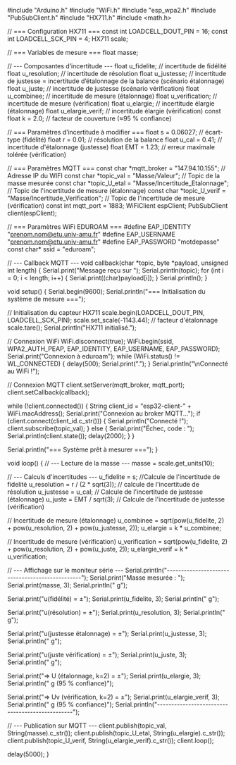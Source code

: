 #include "Arduino.h"
#include "WiFi.h"
#include "esp_wpa2.h"
#include "PubSubClient.h"
#include "HX711.h"
#include <math.h>

// === Configuration HX711 ===
const int LOADCELL_DOUT_PIN = 16;
const int LOADCELL_SCK_PIN = 4;
HX711 scale;

// === Variables de mesure ===
float masse;

// --- Composantes d’incertitude ---
float u_fidelite;          // incertitude de fidélité
float u_resolution;        // incertitude de résolution
float u_justesse;          // incertitude de justesse = incertitude d’étalonnage de la balance (scénario étalonnage)
float u_juste;             // incertitude de justesse (scénario vérification)
float u_combinee;          // incertitude de mesure (étalonnage)
float u_verification;      // incertitude de mesure (vérification)
float u_elargie;           // incertitude élargie (étalonnage)
float u_elargie_verif;     // incertitude élargie (vérification)
const float k = 2.0;       // facteur de couverture (≈95 % confiance)

// === Paramètres d’incertitude à modifier ===
float s = 0.06027;            // écart-type (fidélité)
float r = 0.01;             // résolution de la balance
float u_cal = 0.41;       // incertitude d'étalonnage (justesse)
float EMT = 1.23;          // erreur maximale tolérée (vérification)

// === Paramètres MQTT ===
const char *mqtt_broker = "147.94.10.155"; // Adresse IP du WIFI
const char *topic_val = "Masse/Valeur"; // Topic de la masse mesurée
const char *topic_U_etal = "Masse/Incertitude_Etalonnage"; // Topic de l'incertitude de mesure (étalonnage)
const char *topic_U_verif = "Masse/Incertitude_Verification"; // Topic de l'incertitude de mesure (vérification)
const int mqtt_port = 1883;
WiFiClient espClient;
PubSubClient client(espClient);

// === Paramètres WiFi EDUROAM ===
#define EAP_IDENTITY "prenom.nom@etu.univ-amu.fr"
#define EAP_USERNAME "prenom.nom@etu.univ-amu.fr"
#define EAP_PASSWORD "motdepasse"
const char* ssid = "eduroam";

// --- Callback MQTT ---
void callback(char *topic, byte *payload, unsigned int length) {
  Serial.print("Message reçu sur ");
  Serial.println(topic);
  for (int i = 0; i < length; i++) {
    Serial.print((char)payload[i]);
  }
  Serial.println();
}

void setup() {
  Serial.begin(9600);
  Serial.println("=== Initialisation du système de mesure ===");

  // Initialisation du capteur HX711
  scale.begin(LOADCELL_DOUT_PIN, LOADCELL_SCK_PIN);
  scale.set_scale(-1143.44); // facteur d'étalonnage 
  scale.tare();
  Serial.println("HX711 initialisé.");

  // Connexion WiFi
  WiFi.disconnect(true);
  WiFi.begin(ssid, WPA2_AUTH_PEAP, EAP_IDENTITY, EAP_USERNAME, EAP_PASSWORD);
  Serial.print("Connexion à eduroam");
  while (WiFi.status() != WL_CONNECTED) {
    delay(500);
    Serial.print(".");
  }
  Serial.println("\nConnecté au WiFi !");

  // Connexion MQTT
  client.setServer(mqtt_broker, mqtt_port);
  client.setCallback(callback);

  while (!client.connected()) {
    String client_id = "esp32-client-" + WiFi.macAddress();
    Serial.print("Connexion au broker MQTT...");
    if (client.connect(client_id.c_str())) {
      Serial.println("Connecté !");
      client.subscribe(topic_val);
    } else {
      Serial.print("Échec, code : ");
      Serial.println(client.state());
      delay(2000);
    }
  }

  Serial.println("=== Système prêt à mesurer ===");
}

void loop() {
  // --- Lecture de la masse ---
  masse = scale.get_units(10);

  // --- Calculs d'incertitudes ---
  u_fidelite = s; //Calcule de l'incertitude de fidelité
  u_resolution = r / (2 * sqrt(3)); // calcule de l'incertitude de résolution
  u_justesse = u_cal; // Calcule de l'incertitude de justesse (étalonnage)
  u_juste = EMT / sqrt(3); // Calcule de l'incertitude de justesse (vérification)

  // Incertitude de mesure (étalonnage)
  u_combinee = sqrt(pow(u_fidelite, 2) + pow(u_resolution, 2) + pow(u_justesse, 2));
  u_elargie = k * u_combinee;

  // Incertitude de mesure (vérification)
  u_verification = sqrt(pow(u_fidelite, 2) + pow(u_resolution, 2) + pow(u_juste, 2));
  u_elargie_verif = k * u_verification;

  // --- Affichage sur le moniteur série ---
  Serial.println("------------------------------------------------");
  Serial.print("Masse mesurée : ");
  Serial.print(masse, 3);
  Serial.println(" g");

  Serial.print("u(fidélité) = ±");
  Serial.print(u_fidelite, 3);
  Serial.println(" g");

  Serial.print("u(résolution) = ±");
  Serial.print(u_resolution, 3);
  Serial.println(" g");

  Serial.print("u(justesse étalonnage) = ±");
  Serial.print(u_justesse, 3);
  Serial.println(" g");

  Serial.print("u(juste vérification) = ±");
  Serial.print(u_juste, 3);
  Serial.println(" g");

  Serial.print("=> U (étalonnage, k=2) = ±");
  Serial.print(u_elargie, 3);
  Serial.println(" g (95 % confiance)");

  Serial.print("=> Uv (vérification, k=2) = ±");
  Serial.print(u_elargie_verif, 3);
  Serial.println(" g (95 % confiance)");
  Serial.println("------------------------------------------------");

  // --- Publication sur MQTT ---
  client.publish(topic_val, String(masse).c_str());
  client.publish(topic_U_etal, String(u_elargie).c_str());
  client.publish(topic_U_verif, String(u_elargie_verif).c_str());
  client.loop();

  delay(5000);
}

